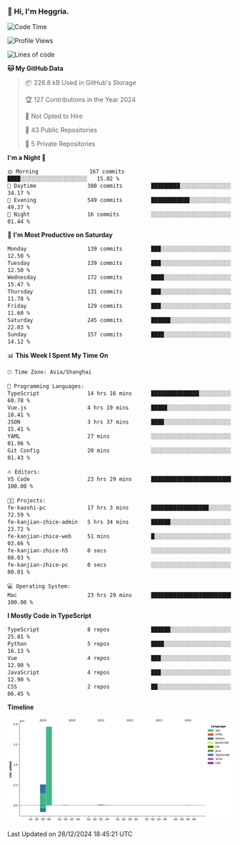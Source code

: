 ### 👋 Hi, I'm Heggria.

<!--START_SECTION:waka-->
![Code Time](http://img.shields.io/badge/Code%20Time-982%20hrs%2010%20mins-blue)

![Profile Views](http://img.shields.io/badge/Profile%20Views-0-blue)

![Lines of code](https://img.shields.io/badge/From%20Hello%20World%20I%27ve%20Written-24.8%20million%20lines%20of%20code-blue)

**🐱 My GitHub Data** 

> 📦 226.8 kB Used in GitHub's Storage 
 > 
> 🏆 127 Contributions in the Year 2024
 > 
> 🚫 Not Opted to Hire
 > 
> 📜 43 Public Repositories 
 > 
> 🔑 5 Private Repositories 
 > 
**I'm a Night 🦉** 

```text
🌞 Morning                167 commits         ████░░░░░░░░░░░░░░░░░░░░░   15.02 % 
🌆 Daytime                380 commits         █████████░░░░░░░░░░░░░░░░   34.17 % 
🌃 Evening                549 commits         ████████████░░░░░░░░░░░░░   49.37 % 
🌙 Night                  16 commits          ░░░░░░░░░░░░░░░░░░░░░░░░░   01.44 % 
```
📅 **I'm Most Productive on Saturday** 

```text
Monday                   139 commits         ███░░░░░░░░░░░░░░░░░░░░░░   12.50 % 
Tuesday                  139 commits         ███░░░░░░░░░░░░░░░░░░░░░░   12.50 % 
Wednesday                172 commits         ████░░░░░░░░░░░░░░░░░░░░░   15.47 % 
Thursday                 131 commits         ███░░░░░░░░░░░░░░░░░░░░░░   11.78 % 
Friday                   129 commits         ███░░░░░░░░░░░░░░░░░░░░░░   11.60 % 
Saturday                 245 commits         ██████░░░░░░░░░░░░░░░░░░░   22.03 % 
Sunday                   157 commits         ████░░░░░░░░░░░░░░░░░░░░░   14.12 % 
```


📊 **This Week I Spent My Time On** 

```text
🕑︎ Time Zone: Asia/Shanghai

💬 Programming Languages: 
TypeScript               14 hrs 16 mins      ███████████████░░░░░░░░░░   60.78 % 
Vue.js                   4 hrs 19 mins       █████░░░░░░░░░░░░░░░░░░░░   18.41 % 
JSON                     3 hrs 37 mins       ████░░░░░░░░░░░░░░░░░░░░░   15.41 % 
YAML                     27 mins             ░░░░░░░░░░░░░░░░░░░░░░░░░   01.96 % 
Git Config               20 mins             ░░░░░░░░░░░░░░░░░░░░░░░░░   01.43 % 

🔥 Editors: 
VS Code                  23 hrs 29 mins      █████████████████████████   100.00 % 

🐱‍💻 Projects: 
fe-kaoshi-pc             17 hrs 3 mins       ██████████████████░░░░░░░   72.59 % 
fe-kanjian-zhice-admin   5 hrs 34 mins       ██████░░░░░░░░░░░░░░░░░░░   23.72 % 
fe-kanjian-zhice-web     51 mins             █░░░░░░░░░░░░░░░░░░░░░░░░   03.66 % 
fe-kanjian-zhice-h5      0 secs              ░░░░░░░░░░░░░░░░░░░░░░░░░   00.03 % 
fe-kanjian-zhice-pc      0 secs              ░░░░░░░░░░░░░░░░░░░░░░░░░   00.01 % 

💻 Operating System: 
Mac                      23 hrs 29 mins      █████████████████████████   100.00 % 
```

**I Mostly Code in TypeScript** 

```text
TypeScript               8 repos             ██████░░░░░░░░░░░░░░░░░░░   25.81 % 
Python                   5 repos             ████░░░░░░░░░░░░░░░░░░░░░   16.13 % 
Vue                      4 repos             ███░░░░░░░░░░░░░░░░░░░░░░   12.90 % 
JavaScript               4 repos             ███░░░░░░░░░░░░░░░░░░░░░░   12.90 % 
CSS                      2 repos             ██░░░░░░░░░░░░░░░░░░░░░░░   06.45 % 
```



**Timeline**

![Lines of Code chart](https://raw.githubusercontent.com/heggria/heggria/main/assets/bar_graph.png)


 Last Updated on 28/12/2024 18:45:21 UTC
<!--END_SECTION:waka-->
